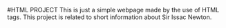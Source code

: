 #HTML PROJECT
This is just a simple webpage made by the use of HTML tags. This project is related to short information about Sir Issac Newton.

